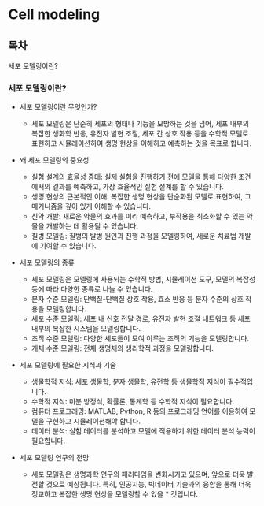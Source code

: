 # Cell modeling


## 목차

세포 모델링이란?

### 세포 모델링이란?

* 세포 모델링이란 무엇인가?
    * 세포 모델링은 단순히 세포의 형태나 기능을 모방하는 것을 넘어, 세포 내부의 복잡한 생화학 반응, 유전자 발현 조절, 세포 간 상호 작용 등을 수학적 모델로 표현하고 시뮬레이션하여 생명 현상을 이해하고 예측하는 것을 목표로 합니다.

* 왜 세포 모델링의 중요성
    * 실험 설계의 효율성 증대: 실제 실험을 진행하기 전에 모델을 통해 다양한 조건에서의 결과를 예측하고, 가장 효율적인 실험 설계를 할 수 있습니다.
    * 생명 현상의 근본적인 이해: 복잡한 생명 현상을 단순화된 모델로 표현하여, 그 메커니즘을 깊이 있게 이해할 수 있습니다.
    * 신약 개발: 새로운 약물의 효과를 미리 예측하고, 부작용을 최소화할 수 있는 약물을 개발하는 데 활용될 수 있습니다.
    * 질병 모델링: 질병의 발병 원인과 진행 과정을 모델링하여, 새로운 치료법 개발에 기여할 수 있습니다.

* 세포 모델링의 종류
    * 세포 모델링은 모델링에 사용되는 수학적 방법, 시뮬레이션 도구, 모델의 복잡성 등에 따라 다양한 종류로 나눌 수 있습니다.
    * 분자 수준 모델링: 단백질-단백질 상호 작용, 효소 반응 등 분자 수준의 상호 작용을 모델링합니다.
    * 세포 수준 모델링: 세포 내 신호 전달 경로, 유전자 발현 조절 네트워크 등 세포 내부의 복잡한 시스템을 모델링합니다.
    * 조직 수준 모델링: 다양한 세포들이 모여 이루는 조직의 기능을 모델링합니다.
    * 개체 수준 모델링: 전체 생명체의 생리학적 과정을 모델링합니다.

* 세포 모델링에 필요한 지식과 기술
    * 생물학적 지식: 세포 생물학, 분자 생물학, 유전학 등 생물학적 지식이 필수적입니다.
    * 수학적 지식: 미분 방정식, 확률론, 통계학 등 수학적 지식이 필요합니다.
    * 컴퓨터 프로그래밍: MATLAB, Python, R 등의 프로그래밍 언어를 이용하여 모델을 구현하고 시뮬레이션해야 합니다.
    * 데이터 분석: 실험 데이터를 분석하고 모델에 적용하기 위한 데이터 분석 능력이 필요합니다.

* 세포 모델링 연구의 전망
    * 세포 모델링은 생명과학 연구의 패러다임을 변화시키고 있으며, 앞으로 더욱 발전할 것으로 예상됩니다. 특히, 인공지능, 빅데이터 기술과의 융합을 통해 더욱 정교하고 복잡한 생명 현상을 모델링할 수 있을 * 것입니다.